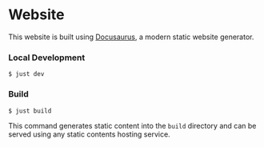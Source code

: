 # Website

This website is built using [Docusaurus](https://docusaurus.io/), a modern static website generator.

### Local Development

```
$ just dev
```

### Build

```
$ just build
```

This command generates static content into the `build` directory and can be served using any static contents hosting service.
